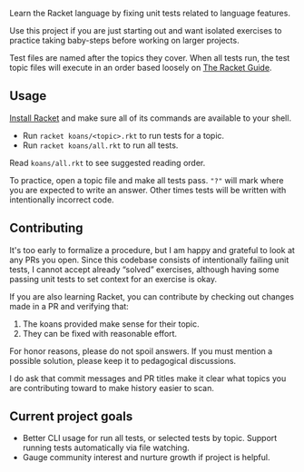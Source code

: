 Learn the Racket language by fixing unit tests related to language features.

Use this project if you are just starting out and want isolated exercises
to practice taking baby-steps before working on larger projects.

Test files are named after the topics they cover. When all tests run, the
test topic files will execute in an order based loosely on [The Racket Guide](https://docs.racket-lang.org/guide/).

## Usage

[Install Racket](https://racket-lang.org/download/) and make sure all of its
commands are available to your shell.

* Run `racket koans/<topic>.rkt` to run tests for a topic.
* Run `racket koans/all.rkt` to run all tests.

Read `koans/all.rkt` to see suggested reading order.

To practice, open a topic file and make all tests pass. `"?"` will
mark where you are expected to write an answer. Other times
tests will be written with intentionally incorrect code.


## Contributing

It's too early to formalize a procedure, but I am happy and grateful
to look at any PRs you open. Since this codebase consists of intentionally
failing unit tests, I cannot accept already &ldquo;solved&rdquo; exercises,
although having some passing unit tests to set context for an exercise is okay.

If you are also learning Racket, you can contribute by checking out changes
made in a PR and verifying that:

1. The koans provided make sense for their topic.
2. They can be fixed with reasonable effort.

For honor reasons, please do not spoil answers. If you must mention a possible
solution, please keep it to pedagogical discussions.

I do ask that commit messages and PR titles make it clear what topics you are
contributing toward to make history easier to scan.

## Current project goals

* Better CLI usage for run all tests, or selected tests by topic. Support running tests automatically via file watching.
* Gauge community interest and nurture growth if project is helpful.
